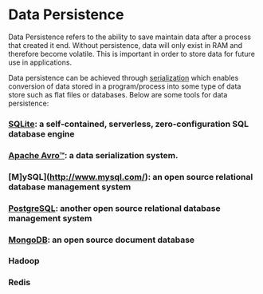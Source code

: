 # Data Persistence

Data Persistence refers to the ability to save maintain data after a process that created it end. Without persistence, data will only exist in RAM and therefore become volatile. This is important in order to store data for future use in applications.

Data persistence can be achieved through [serialization](http://en.wikipedia.org/wiki/Serialization) which enables conversion of data stored in a program/process into some type of data store such as flat files or databases. Below are some tools for data persistence:

### [SQLite](http://www.sqlite.org/): a self-contained, serverless, zero-configuration SQL database engine

### [Apache Avro™](https://github.com/MESTghana/MESTLectures/Data_Persistence/Avro): a data serialization system.

### [M]ySQL](http://www.mysql.com/): an open source relational database management system

### [PostgreSQL](http://www.postgresql.org/): another open source relational database management system

### [MongoDB](http://www.mongodb.org/): an open source document database

### Hadoop

### Redis
